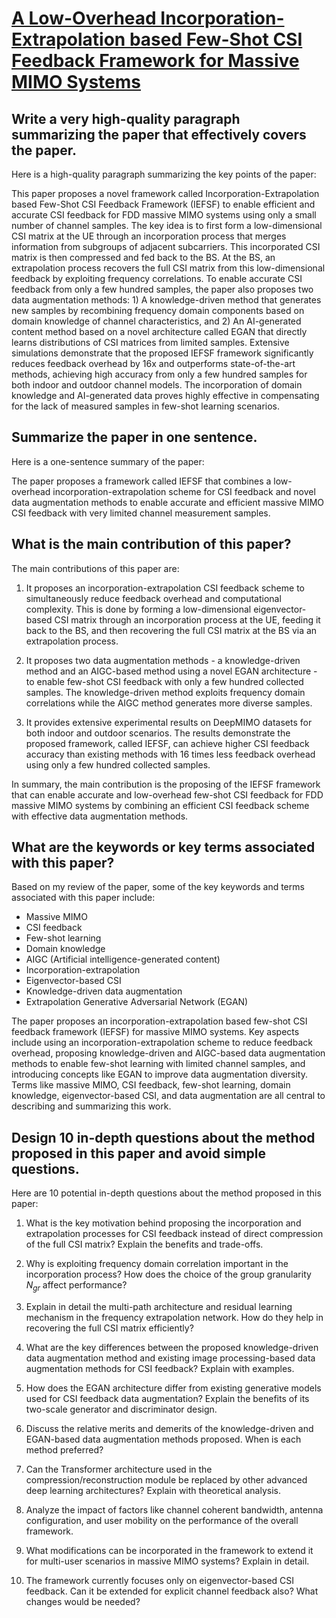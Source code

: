 # [A Low-Overhead Incorporation-Extrapolation based Few-Shot CSI Feedback   Framework for Massive MIMO Systems](https://arxiv.org/abs/2312.04062)

## Write a very high-quality paragraph summarizing the paper that effectively covers the paper.

 Here is a high-quality paragraph summarizing the key points of the paper:

This paper proposes a novel framework called Incorporation-Extrapolation based Few-Shot CSI Feedback Framework (IEFSF) to enable efficient and accurate CSI feedback for FDD massive MIMO systems using only a small number of channel samples. The key idea is to first form a low-dimensional CSI matrix at the UE through an incorporation process that merges information from subgroups of adjacent subcarriers. This incorporated CSI matrix is then compressed and fed back to the BS. At the BS, an extrapolation process recovers the full CSI matrix from this low-dimensional feedback by exploiting frequency correlations. To enable accurate CSI feedback from only a few hundred samples, the paper also proposes two data augmentation methods: 1) A knowledge-driven method that generates new samples by recombining frequency domain components based on domain knowledge of channel characteristics, and 2) An AI-generated content method based on a novel architecture called EGAN that directly learns distributions of CSI matrices from limited samples. Extensive simulations demonstrate that the proposed IEFSF framework significantly reduces feedback overhead by 16x and outperforms state-of-the-art methods, achieving high accuracy from only a few hundred samples for both indoor and outdoor channel models. The incorporation of domain knowledge and AI-generated data proves highly effective in compensating for the lack of measured samples in few-shot learning scenarios.


## Summarize the paper in one sentence.

 Here is a one-sentence summary of the paper:

The paper proposes a framework called IEFSF that combines a low-overhead incorporation-extrapolation scheme for CSI feedback and novel data augmentation methods to enable accurate and efficient massive MIMO CSI feedback with very limited channel measurement samples.


## What is the main contribution of this paper?

 The main contributions of this paper are:

1. It proposes an incorporation-extrapolation CSI feedback scheme to simultaneously reduce feedback overhead and computational complexity. This is done by forming a low-dimensional eigenvector-based CSI matrix through an incorporation process at the UE, feeding it back to the BS, and then recovering the full CSI matrix at the BS via an extrapolation process.

2. It proposes two data augmentation methods - a knowledge-driven method and an AIGC-based method using a novel EGAN architecture - to enable few-shot CSI feedback with only a few hundred collected samples. The knowledge-driven method exploits frequency domain correlations while the AIGC method generates more diverse samples.

3. It provides extensive experimental results on DeepMIMO datasets for both indoor and outdoor scenarios. The results demonstrate the proposed framework, called IEFSF, can achieve higher CSI feedback accuracy than existing methods with 16 times less feedback overhead using only a few hundred collected samples.

In summary, the main contribution is the proposing of the IEFSF framework that can enable accurate and low-overhead few-shot CSI feedback for FDD massive MIMO systems by combining an efficient CSI feedback scheme with effective data augmentation methods.


## What are the keywords or key terms associated with this paper?

 Based on my review of the paper, some of the key keywords and terms associated with this paper include:

- Massive MIMO
- CSI feedback 
- Few-shot learning
- Domain knowledge
- AIGC (Artificial intelligence-generated content)
- Incorporation-extrapolation 
- Eigenvector-based CSI 
- Knowledge-driven data augmentation
- Extrapolation Generative Adversarial Network (EGAN)

The paper proposes an incorporation-extrapolation based few-shot CSI feedback framework (IEFSF) for massive MIMO systems. Key aspects include using an incorporation-extrapolation scheme to reduce feedback overhead, proposing knowledge-driven and AIGC-based data augmentation methods to enable few-shot learning with limited channel samples, and introducing concepts like EGAN to improve data augmentation diversity. Terms like massive MIMO, CSI feedback, few-shot learning, domain knowledge, eigenvector-based CSI, and data augmentation are all central to describing and summarizing this work.


## Design 10 in-depth questions about the method proposed in this paper and avoid simple questions.

 Here are 10 potential in-depth questions about the method proposed in this paper:

1) What is the key motivation behind proposing the incorporation and extrapolation processes for CSI feedback instead of direct compression of the full CSI matrix? Explain the benefits and trade-offs.  

2) Why is exploiting frequency domain correlation important in the incorporation process? How does the choice of the group granularity $N_{gr}$ affect performance?

3) Explain in detail the multi-path architecture and residual learning mechanism in the frequency extrapolation network. How do they help in recovering the full CSI matrix efficiently?

4) What are the key differences between the proposed knowledge-driven data augmentation method and existing image processing-based data augmentation methods for CSI feedback? Explain with examples.

5) How does the EGAN architecture differ from existing generative models used for CSI feedback data augmentation? Explain the benefits of its two-scale generator and discriminator design.  

6) Discuss the relative merits and demerits of the knowledge-driven and EGAN-based data augmentation methods proposed. When is each method preferred?

7) Can the Transformer architecture used in the compression/reconstruction module be replaced by other advanced deep learning architectures? Explain with theoretical analysis.  

8) Analyze the impact of factors like channel coherent bandwidth, antenna configuration, and user mobility on the performance of the overall framework.

9) What modifications can be incorporated in the framework to extend it for multi-user scenarios in massive MIMO systems? Explain in detail.

10) The framework currently focuses only on eigenvector-based CSI feedback. Can it be extended for explicit channel feedback also? What changes would be needed?
